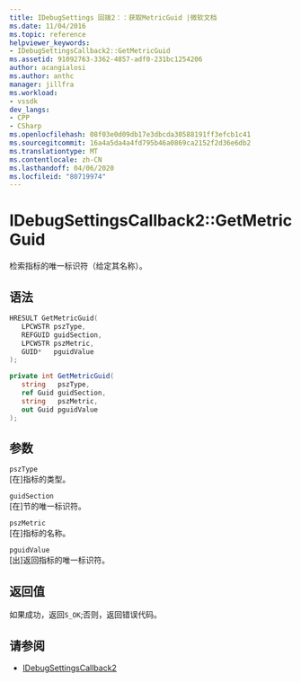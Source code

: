 ```yaml
---
title: IDebugSettings 回拨2：：获取MetricGuid |微软文档
ms.date: 11/04/2016
ms.topic: reference
helpviewer_keywords:
- IDebugSettingsCallback2::GetMetricGuid
ms.assetid: 91092763-3362-4857-adf0-231bc1254206
author: acangialosi
ms.author: anthc
manager: jillfra
ms.workload:
- vssdk
dev_langs:
- CPP
- CSharp
ms.openlocfilehash: 08f03e0d09db17e3dbcda30588191ff3efcb1c41
ms.sourcegitcommit: 16a4a5da4a4fd795b46a0869ca2152f2d36e6db2
ms.translationtype: MT
ms.contentlocale: zh-CN
ms.lasthandoff: 04/06/2020
ms.locfileid: "80719974"
---
```

# <a name="idebugsettingscallback2getmetricguid"></a>IDebugSettingsCallback2::GetMetricGuid
检索指标的唯一标识符（给定其名称）。

## <a name="syntax"></a>语法

```cpp
HRESULT GetMetricGuid(
   LPCWSTR pszType,
   REFGUID guidSection,
   LPCWSTR pszMetric,
   GUID*   pguidValue
);
```

```csharp
private int GetMetricGuid(
   string   pszType,
   ref Guid guidSection,
   string   pszMetric,
   out Guid pguidValue
);
```

## <a name="parameters"></a>参数
`pszType`\
[在]指标的类型。

`guidSection`\
[在]节的唯一标识符。

`pszMetric`\
[在]指标的名称。

`pguidValue`\
[出]返回指标的唯一标识符。

## <a name="return-value"></a>返回值
 如果成功，返回`S_OK`;否则，返回错误代码。

## <a name="see-also"></a>请参阅
- [IDebugSettingsCallback2](../../../extensibility/debugger/reference/idebugsettingscallback2.md)
